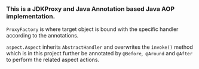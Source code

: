 ### This is a JDKProxy and Java Annotation based Java AOP implementation.

`ProxyFactory` is where target object is bound with the specific handler according to the annotations.

`aspect.Aspect` inherits `AbstractHandler` and overwrites the `invoke()` method which is in this project further be annotated by `@Before`,` @Around` and `@After` to perform the related aspect actions.